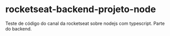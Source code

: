 # rocketseat-backend-projeto-node
Teste de código do canal da rocketseat sobre nodejs com typescript. Parte do backend.
